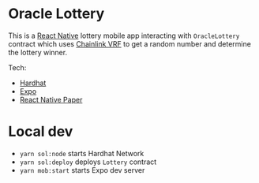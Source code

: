 # Oracle Lottery

This is a [React Native](https://reactnative.dev/) lottery mobile app interacting with `OracleLottery` contract which uses [Chainlink VRF](https://docs.chain.link/vrf/v2/introduction) to get a random number and determine the lottery winner.

Tech:

- [Hardhat](https://hardhat.org)
- [Expo](https://expo.dev)
- [React Native Paper](https://reactnativepaper.com)

# Local dev

- `yarn sol:node` starts Hardhat Network
- `yarn sol:deploy` deploys `Lottery` contract
- `yarn mob:start` starts Expo dev server
